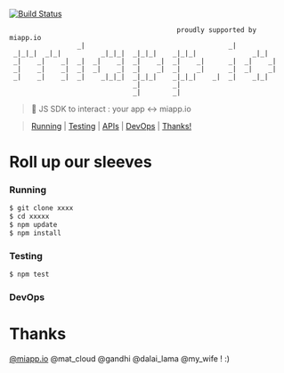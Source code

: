 [![Build Status](https://travis-ci.org/miappio/miappio-sdk.svg?branch=master)](https://travis-ci.org/miappio/miappio-sdk)

                                              proudly supported by miapp.io
                     _|                                    _|            
     _|_|_|  _|_|          _|_|_|  _|_|_|    _|_|_|              _|_|    
     _|    _|    _|  _|  _|    _|  _|    _|  _|    _|      _|  _|    _|  
     _|    _|    _|  _|  _|    _|  _|    _|  _|    _|      _|  _|    _|  
     _|    _|    _|  _|    _|_|_|  _|_|_|    _|_|_|    _|  _|    _|_|    
                                   _|        _|                          
                                   _|        _|                          
> :hamburger:  JS SDK to interact : your app &lt;-> miapp.io

> [Running](#running) | [Testing](#testing) | [APIs](#apis) | [DevOps](#devops) | [Thanks!](#thanks)

# Roll up our sleeves 

### Running

```bash
$ git clone xxxx
$ cd xxxxx
$ npm update
$ npm install

```

### Testing


```bash
$ npm test
```


### DevOps

    

# Thanks

[@miapp.io](https://miapp.io) @mat_cloud @gandhi @dalai_lama @my_wife !  :)
